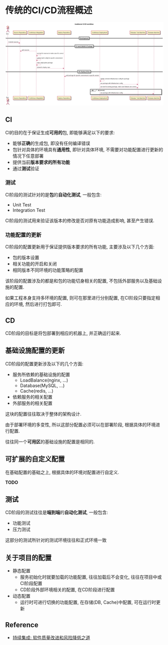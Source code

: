 # 传统的CI/CD流程概述

![](./img/traditional_ci_cd/workflow.png)

## CI

CI的目的在于保证生成**可用的**包, 即能够满足以下的要求:

- 能够**正确**的生成包, 即没有任何编译错误
- 包针对具体的环境具有**通用性**, 即针对具体环境, 
不需要对功能配置进行更新的情况下任意部署
- 提供当前**版本要求的所有功能**
- 通过**测试**验证

### 测试

CI阶段的测试针对的是**包**的**自动化测试**, 一般包含:

- Unit Test
- Integration Test

CI阶段的测试用来验证该版本的修改是否对原有功能造成影响, 甚至产生错误.

### 功能配置的更新

CI阶段的配置更新用于保证提供版本要求的所有功能, 主要涉及以下几个方面:

- 包的版本设置
- 相关功能的开启和关闭
- 相同版本不同环境的功能策略的配置

该阶段的配置涉及的都是和包的功能切身相关的配置, 不包括外部服务以及基础设施的配置.

如果工程本身支持多环境的配置, 则可在那里进行分别配置, 
在CI阶段只要指定相应的环境, 然后进行打包即可.

## CD

CD阶段的目标是将包部署到相应的机器上, 并正确运行起来.

## 基础设施配置的更新

CD阶段的配置更新涉及以下的几个方面:

- 服务所依赖的基础设施的配置
    - LoadBalance(nginx, ...)
    - Database(MySQL, ...)
    - Cache(redis, ...)
- 依赖服务的相关配置
- 外部服务的相关配置

这块的配置往往取决于整体的架构设计.

由于部署环境的多变性, 所以这部分配置必须可以在部署阶段, 根据具体的环境进行配置.

往往同一个**可用区**的基础设施的配置是相同的.

## 可扩展的自定义配置

在基础配置的基础之上, 根据具体的环境对配置进行自定义.

**TODO**

## 测试

CD阶段的测试往往是**端到端**的**自动化测试**, 一般包含:

- 功能测试
- 压力测试

这部分的测试所针对的测试环境往往和正式环境一致

## 关于项目的配置

- 静态配置
    - 服务初始化时就要加载的功能配置, 往往加载后不会变化, 
    往往在项目中或CI阶段配置
    - CD阶段外部环境相关的配置, 在CD阶段进行配置
- 动态配置
    - 运行时可进行切换的功能配置, 在存储(DB, Cache)中配置, 可在运行时更新

## Reference

- [持续集成: 软件质量改进和风险降低之道](https://book.douban.com/subject/10769596/)